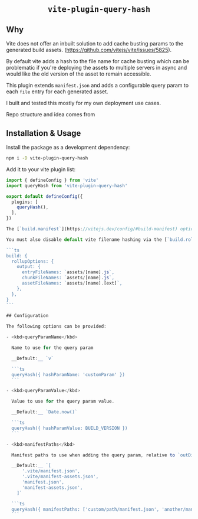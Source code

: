<h2 align='center'>
  <samp>vite-plugin-query-hash</samp>
</h2>

[Vite]: https://vitejs.dev/

## Why

Vite does not offer an inbuilt solution to add cache busting params to the generated build assets. (https://github.com/vitejs/vite/issues/5825).

By default vite adds a hash to the file name for cache busting which can be problematic if you're deploying the assets to multiple servers in async and would like the old version of the asset to remain accessible.

This plugin extends `manifest.json` and adds a configurable query param to each `file` entry for each generated asset.

I built and tested this mostly for my own deployment use cases.

Repo structure and idea comes from

## Installation & Usage

Install the package as a development dependency:

```bash
npm i -D vite-plugin-query-hash
```

Add it to your vite plugin list:

````ts
import { defineConfig } from 'vite'
import queryHash from 'vite-plugin-query-hash'

export default defineConfig({
  plugins: [
    queryHash(),
  ],
})

The [`build.manifest`](https://vitejs.dev/config/#build-manifest) option must be enabled in order to generate a `manifest.json` file. This option is enabled by default in most configurations.

You must also disable default vite filename hashing via the [`build.rollupOptions`](https://vitejs.dev/config/build-options.html#build-rollupoptions) configuration:

```ts
build: {
  rollupOptions: {
    output: {
      entryFileNames: `assets/[name].js`,
      chunkFileNames: `assets/[name].js`,
      assetFileNames: `assets/[name].[ext]`,
    },
  },
}
```

## Configuration

The following options can be provided:

- <kbd>queryParamName</kbd>

  Name to use for the query param

  __Default:__ `v`

  ```ts
  queryHash({ hashParamName: 'customParam' })
  ```

- <kbd>queryParamValue</kbd>

  Value to use for the query param value.

  __Default:__ `Date.now()`

  ```ts
  queryHash({ hashParamValue: BUILD_VERSION })
  ```

- <kbd>manifestPaths</kbd>

  Manifest paths to use when adding the query param, relative to `outDir`. Use if you're outputting your manifests to a custom dir.

  __Default:__ `[
      '.vite/manifest.json',
      '.vite/manifest-assets.json',
      'manifest.json',
      'manifest-assets.json',
    ]`

  ```ts
  queryHash({ manifestPaths: ['custom/path/manifest.json', 'another/manifest.json'] })
  ```

